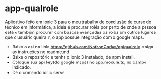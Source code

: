 # app-qualrole
Aplicativo feito em ionic 3 para o meu trabalho de conclusão de curso do técnico em informática, a ideia é procurar rolês por perto de onde a pessoa está e também procurar com buscas avançadas os rolês em outros lugares que o usuário queira ir, o app possue integração com o google maps.

* Baixe a api no link: https://github.com/NathanCarlos/apiqualrole e siga as instruções no readme.md
* Baixe o repositório e tenha o ionic 3 instalado, de npm install.
* Coloque sua api key(do google maps) no app.module.ts, no campo indicado.
* Dê o comando ionic serve.
